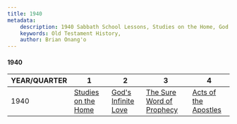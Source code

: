 ```yaml
---
title: 1940
metadata:
    description: 1940 Sabbath School Lessons, Studies on the Home, God's Infinite Love, The Sure Word of Prophecy, Acts of the Apostles
    keywords: Old Testament History,
    author: Brian Onang'o
---
```


#### 1940

YEAR/QUARTER |   1  | 2| 3| 4
-------------|------------|---|--|---
1940   |  [Studies on the Home](/1931-1940/1940/quarter1) | [God's Infinite Love](/1931-1940/1940/quarter2) | [The Sure Word of Prophecy](/1931-1940/1940/quarter3) | [Acts of the Apostles](/1931-1940/1940/quarter4) |
 